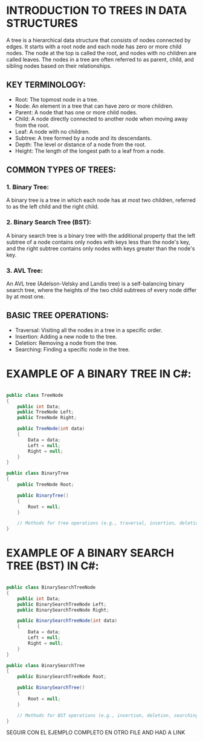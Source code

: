 # INTRODUCTION TO TREES IN DATA STRUCTURES

A tree is a hierarchical data structure that consists of nodes connected by edges. It starts with a root node and each node has zero or more child nodes. The node at the top is called the root, and nodes with no children are called leaves. The nodes in a tree are often referred to as parent, child, and sibling nodes based on their relationships.

## KEY TERMINOLOGY:

* Root: The topmost node in a tree.
* Node: An element in a tree that can have zero or more children.
* Parent: A node that has one or more child nodes.
* Child: A node directly connected to another node when moving away from the root.
* Leaf: A node with no children.
* Subtree: A tree formed by a node and its descendants.
* Depth: The level or distance of a node from the root.
* Height: The length of the longest path to a leaf from a node.

## COMMON TYPES OF TREES:

### 1. Binary Tree:
A binary tree is a tree in which each node has at most two children, referred to as the left child and the right child.

### 2. Binary Search Tree (BST):
A binary search tree is a binary tree with the additional property that the left subtree of a node contains only nodes with keys less than the node's key, and the right subtree contains only nodes with keys greater than the node's key.

### 3. AVL Tree:
An AVL tree (Adelson-Velsky and Landis tree) is a self-balancing binary search tree, where the heights of the two child subtrees of every node differ by at most one.

## BASIC TREE OPERATIONS:

* Traversal: Visiting all the nodes in a tree in a specific order.
* Insertion: Adding a new node to the tree.
* Deletion: Removing a node from the tree.
* Searching: Finding a specific node in the tree.

# EXAMPLE OF A BINARY TREE IN C#:
``` C#

public class TreeNode
{
    public int Data;
    public TreeNode Left;
    public TreeNode Right;

    public TreeNode(int data)
    {
        Data = data;
        Left = null;
        Right = null;
    }
}

public class BinaryTree
{
    public TreeNode Root;

    public BinaryTree()
    {
        Root = null;
    }

    // Methods for tree operations (e.g., traversal, insertion, deletion) can be implemented here.
}

```

# EXAMPLE OF A BINARY SEARCH TREE (BST) IN C#:

``` C#

public class BinarySearchTreeNode
{
    public int Data;
    public BinarySearchTreeNode Left;
    public BinarySearchTreeNode Right;

    public BinarySearchTreeNode(int data)
    {
        Data = data;
        Left = null;
        Right = null;
    }
}

public class BinarySearchTree
{
    public BinarySearchTreeNode Root;

    public BinarySearchTree()
    {
        Root = null;
    }

    // Methods for BST operations (e.g., insertion, deletion, searching) can be implemented here.
}

```

SEGUIR CON EL EJEMPLO COMPLETO EN OTRO FILE AND HAD A LINK 